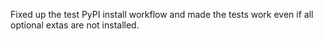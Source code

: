 Fixed up the test PyPI install workflow and made the tests work even if all optional extas are not installed.

